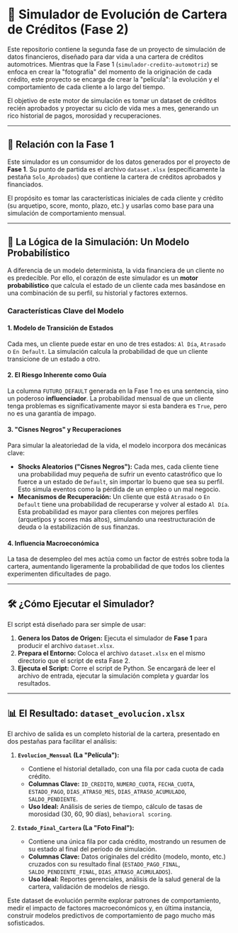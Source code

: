# 🚀 Simulador de Evolución de Cartera de Créditos (Fase 2)

Este repositorio contiene la segunda fase de un proyecto de simulación de datos financieros, diseñado para dar vida a una cartera de créditos automotrices. Mientras que la Fase 1 (`simulador-credito-automotriz`) se enfoca en crear la "fotografía" del momento de la originación de cada crédito, este proyecto se encarga de crear la "película": la evolución y el comportamiento de cada cliente a lo largo del tiempo.

El objetivo de este motor de simulación es tomar un dataset de créditos recién aprobados y proyectar su ciclo de vida mes a mes, generando un rico historial de pagos, morosidad y recuperaciones.

---
## 🔗 Relación con la Fase 1

Este simulador es un consumidor de los datos generados por el proyecto de **Fase 1**. Su punto de partida es el archivo `dataset.xlsx` (específicamente la pestaña `Solo_Aprobados`) que contiene la cartera de créditos aprobados y financiados.

El propósito es tomar las características iniciales de cada cliente y crédito (su arquetipo, score, monto, plazo, etc.) y usarlas como base para una simulación de comportamiento mensual.

---
## 🧠 La Lógica de la Simulación: Un Modelo Probabilístico

A diferencia de un modelo determinista, la vida financiera de un cliente no es predecible. Por ello, el corazón de este simulador es un **motor probabilístico** que calcula el estado de un cliente cada mes basándose en una combinación de su perfil, su historial y factores externos.

### Características Clave del Modelo

#### 1. Modelo de Transición de Estados
Cada mes, un cliente puede estar en uno de tres estados: `Al Día`, `Atrasado` o `En Default`. La simulación calcula la probabilidad de que un cliente transicione de un estado a otro.

#### 2. El Riesgo Inherente como Guía
La columna `FUTURO_DEFAULT` generada en la Fase 1 no es una sentencia, sino un poderoso **influenciador**. La probabilidad mensual de que un cliente tenga problemas es significativamente mayor si esta bandera es `True`, pero no es una garantía de impago.

#### 3. "Cisnes Negros" y Recuperaciones
Para simular la aleatoriedad de la vida, el modelo incorpora dos mecánicas clave:
* **Shocks Aleatorios ("Cisnes Negros"):** Cada mes, cada cliente tiene una probabilidad muy pequeña de sufrir un evento catastrófico que lo fuerce a un estado de `Default`, sin importar lo bueno que sea su perfil. Esto simula eventos como la pérdida de un empleo o un mal negocio.
* **Mecanismos de Recuperación:** Un cliente que está `Atrasado` o `En Default` tiene una probabilidad de recuperarse y volver al estado `Al Día`. Esta probabilidad es mayor para clientes con mejores perfiles (arquetipos y scores más altos), simulando una reestructuración de deuda o la estabilización de sus finanzas.

#### 4. Influencia Macroeconómica
La tasa de desempleo del mes actúa como un factor de estrés sobre toda la cartera, aumentando ligeramente la probabilidad de que todos los clientes experimenten dificultades de pago.

---
## 🛠️ ¿Cómo Ejecutar el Simulador?

El script está diseñado para ser simple de usar:

1.  **Genera los Datos de Origen:** Ejecuta el simulador de **Fase 1** para producir el archivo `dataset.xlsx`.
2.  **Prepara el Entorno:** Coloca el archivo `dataset.xlsx` en el mismo directorio que el script de esta Fase 2.
3.  **Ejecuta el Script:** Corre el script de Python. Se encargará de leer el archivo de entrada, ejecutar la simulación completa y guardar los resultados.

---
## 📊 El Resultado: `dataset_evolucion.xlsx`

El archivo de salida es un completo historial de la cartera, presentado en dos pestañas para facilitar el análisis:

1.  **`Evolucion_Mensual` (La "Película"):**
    * Contiene el historial detallado, con una fila por cada cuota de cada crédito.
    * **Columnas Clave:** `ID_CREDITO`, `NUMERO_CUOTA`, `FECHA_CUOTA`, `ESTADO_PAGO`, `DIAS_ATRASO_MES`, `DIAS_ATRASO_ACUMULADO`, `SALDO_PENDIENTE`.
    * **Uso Ideal:** Análisis de series de tiempo, cálculo de tasas de morosidad (30, 60, 90 días), `behavioral scoring`.

2.  **`Estado_Final_Cartera` (La "Foto Final"):**
    * Contiene una única fila por cada crédito, mostrando un resumen de su estado al final del período de simulación.
    * **Columnas Clave:** Datos originales del crédito (modelo, monto, etc.) cruzados con su resultado final (`ESTADO_PAGO_FINAL`, `SALDO_PENDIENTE_FINAL`, `DIAS_ATRASO_ACUMULADOS`).
    * **Uso Ideal:** Reportes gerenciales, análisis de la salud general de la cartera, validación de modelos de riesgo.

Este dataset de evolución permite explorar patrones de comportamiento, medir el impacto de factores macroeconómicos y, en última instancia, construir modelos predictivos de comportamiento de pago mucho más sofisticados.
